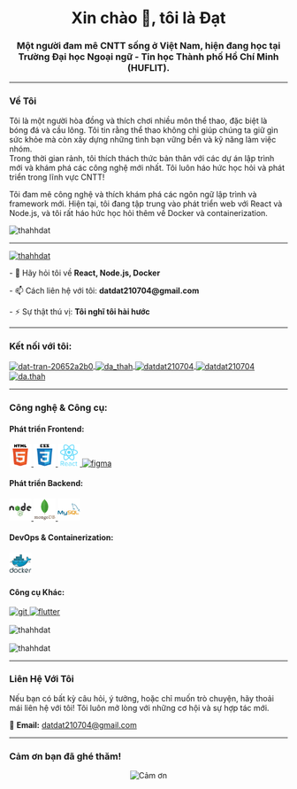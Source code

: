 <h1 align="center">Xin chào 👋, tôi là Đạt</h1>
<h3 align="center">Một người đam mê CNTT sống ở Việt Nam, hiện đang học tại Trường Đại học Ngoại ngữ - Tin học Thành phố Hồ Chí Minh (HUFLIT).</h3>

---

<h3 align="left">Về Tôi</h3>
<p align="left">
  Tôi là một người hòa đồng và thích chơi nhiều môn thể thao, đặc biệt là bóng đá và cầu lông. Tôi tin rằng thể thao không chỉ giúp chúng ta giữ gìn sức khỏe mà còn xây dựng những tình bạn vững bền và kỹ năng làm việc nhóm.
  <br>
  Trong thời gian rảnh, tôi thích thách thức bản thân với các dự án lập trình mới và khám phá các công nghệ mới nhất. Tôi luôn háo hức học hỏi và phát triển trong lĩnh vực CNTT!
</p>

<p align="left">Tôi đam mê công nghệ và thích khám phá các ngôn ngữ lập trình và framework mới. Hiện tại, tôi đang tập trung vào phát triển web với React và Node.js, và tôi rất háo hức học hỏi thêm về Docker và containerization.</p>

<p align="left"> 
  <img src="https://komarev.com/ghpvc/?username=thahhdat&label=Profile%20views&color=0e75b6&style=flat" alt="thahhdat" /> 
</p>

---

<p align="left"> 
  <a href="https://github.com/ryo-ma/github-profile-trophy">
    <img src="https://github-profile-trophy.vercel.app/?username=thahhdat" alt="thahhdat" />
  </a> 
</p>

<p>- 💬 Hãy hỏi tôi về <strong>React, Node.js, Docker</strong></p>
<p>- 📫 Cách liên hệ với tôi: <strong>datdat210704@gmail.com</strong></p>
<p>- ⚡ Sự thật thú vị: <strong>Tôi nghĩ tôi hài hước</strong></p>

---

<h3 align="left">Kết nối với tôi:</h3>
<p align="left">
  <a href="https://linkedin.com/in/dat-tran-20652a2b0" target="blank">
    <img align="center" src="https://raw.githubusercontent.com/rahuldkjain/github-profile-readme-generator/master/src/images/icons/Social/linked-in-alt.svg" alt="dat-tran-20652a2b0" height="30" width="40" />
  </a>
  <a href="https://instagram.com/da_thah" target="blank">
    <img align="center" src="https://raw.githubusercontent.com/rahuldkjain/github-profile-readme-generator/master/src/images/icons/Social/instagram.svg" alt="da_thah" height="30" width="40" />
  </a>
  <a href="https://www.hackerrank.com/datdat210704" target="blank">
    <img align="center" src="https://raw.githubusercontent.com/rahuldkjain/github-profile-readme-generator/master/src/images/icons/Social/hackerrank.svg" alt="datdat210704" height="30" width="40" />
  </a>
  <a href="https://www.leetcode.com/datdat210704" target="blank">
    <img align="center" src="https://raw.githubusercontent.com/rahuldkjain/github-profile-readme-generator/master/src/images/icons/Social/leet-code.svg" alt="datdat210704" height="30" width="40" />
  </a>
  <a href="https://discord.gg/da.thah" target="blank">
    <img align="center" src="https://raw.githubusercontent.com/rahuldkjain/github-profile-readme-generator/master/src/images/icons/Social/discord.svg" alt="da.thah" height="30" width="40" />
  </a>
</p>

---

<h3 align="left">Công nghệ & Công cụ:</h3>

<h4 align="left">Phát triển Frontend:</h4>
<p align="left">
  <a href="https://www.w3.org/html/" target="_blank" rel="noreferrer"> 
    <img src="https://raw.githubusercontent.com/devicons/devicon/master/icons/html5/html5-original-wordmark.svg" alt="html5" width="40" height="40"/> 
  </a>
  <a href="https://www.w3schools.com/css/" target="_blank" rel="noreferrer"> 
    <img src="https://raw.githubusercontent.com/devicons/devicon/master/icons/css3/css3-original-wordmark.svg" alt="css3" width="40" height="40"/> 
  </a>
  <a href="https://reactjs.org/" target="_blank" rel="noreferrer"> 
    <img src="https://raw.githubusercontent.com/devicons/devicon/master/icons/react/react-original-wordmark.svg" alt="react" width="40" height="40"/> 
  </a>
  <a href="https://www.figma.com/" target="_blank" rel="noreferrer"> 
    <img src="https://www.vectorlogo.zone/logos/figma/figma-icon.svg" alt="figma" width="40" height="40"/> 
  </a>
</p>

<h4 align="left">Phát triển Backend:</h4>
<p align="left">
  <a href="https://nodejs.org" target="_blank" rel="noreferrer"> 
    <img src="https://raw.githubusercontent.com/devicons/devicon/master/icons/nodejs/nodejs-original-wordmark.svg" alt="nodejs" width="40" height="40"/> 
  </a>
  <a href="https://www.mongodb.com/" target="_blank" rel="noreferrer"> 
    <img src="https://raw.githubusercontent.com/devicons/devicon/master/icons/mongodb/mongodb-original-wordmark.svg" alt="mongodb" width="40" height="40"/> 
  </a>
  <a href="https://www.mysql.com/" target="_blank" rel="noreferrer"> 
    <img src="https://raw.githubusercontent.com/devicons/devicon/master/icons/mysql/mysql-original-wordmark.svg" alt="mysql" width="40" height="40"/> 
  </a>
</p>

<h4 align="left">DevOps & Containerization:</h4>
<p align="left">
  <a href="https://www.docker.com/" target="_blank" rel="noreferrer"> 
    <img src="https://raw.githubusercontent.com/devicons/devicon/master/icons/docker/docker-original-wordmark.svg" alt="docker" width="40" height="40"/> 
  </a>
</p>

<h4 align="left">Công cụ Khác:</h4>
<p align="left">
  <a href="https://git-scm.com/" target="_blank" rel="noreferrer"> 
    <img src="https://www.vectorlogo.zone/logos/git-scm/git-scm-icon.svg" alt="git" width="40" height="40"/> 
  </a>
  <a href="https://flutter.dev" target="_blank" rel="noreferrer"> 
    <img src="https://www.vectorlogo.zone/logos/flutterio/flutterio-icon.svg" alt="flutter" width="40" height="40"/> 
  </a>
</p>

<p>
  <img align="center" src="https://github-readme-stats.vercel.app/api/top-langs?username=thahhdat&show_icons=true&theme=radical&title_color=ffffff&text_color=ffffff&bg_color=b989e1&locale=en&layout=compact" alt="thahhdat" />
</p>

<p>
  <img align="center" src="https://github-readme-streak-stats.herokuapp.com/?user=thahhdat&theme=highcontrast" alt="thahhdat" />
</p>

---

<h3 align="left">Liên Hệ Với Tôi</h3>
<p align="left">
  Nếu bạn có bất kỳ câu hỏi, ý tưởng, hoặc chỉ muốn trò chuyện, hãy thoải mái liên hệ với tôi! 
  Tôi luôn mở lòng với những cơ hội và sự hợp tác mới.
</p>
<p align="left">
  📧 <strong>Email:</strong> <a href="mailto:datdat210704@gmail.com">datdat210704@gmail.com</a>
</p>

---

<h3 align="left">Cảm ơn bạn đã ghé thăm!</h3>
<p align="center">
  <img src="https://media.giphy.com/media/uWlpPGquhGZNFzY90z/giphy.gif" width="480" height="350" alt="Cảm ơn" />
</p>

